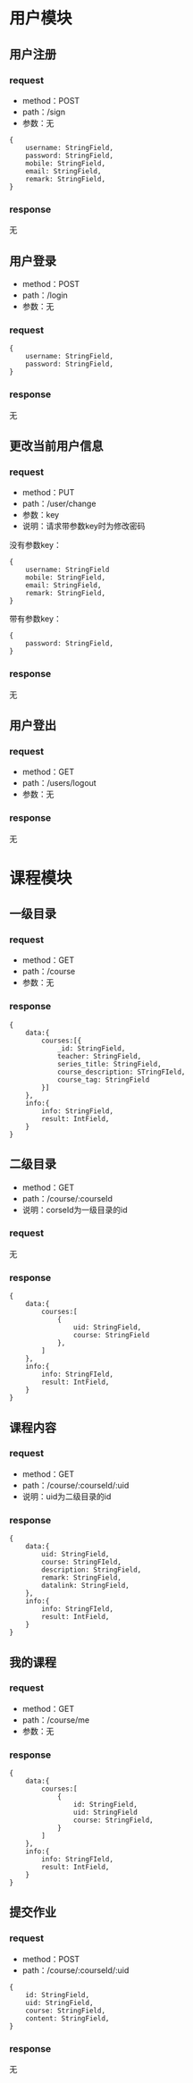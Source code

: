 # 用户模块
## 用户注册
### request
* method：POST
* path：/sign
* 参数：无
```
{
    username: StringField,
    password: StringField,
    mobile: StringField,
    email: StringField,
    remark: StringField,
}
```
### response

无

## 用户登录
* method：POST
* path：/login
* 参数：无
### request
```
{
    username: StringField,
    password: StringField,
}
```
### response

无

## 更改当前用户信息
### request
* method：PUT
* path：/user/change
* 参数：key
* 说明：请求带参数key时为修改密码

没有参数key：
```
{
    username: StringField
    mobile: StringField,
    email: StringField,
    remark: StringField,
}
```
带有参数key：
```
{
    password: StringField,
}
```
### response

无

## 用户登出
### request
* method：GET
* path：/users/logout
* 参数：无
### response

无

# 课程模块
## 一级目录
### request
* method：GET
* path：/course
* 参数：无
### response
```
{
    data:{
        courses:[{
            _id: StringField,
            teacher: StringField,
            series_title: StringField,
            course_description: STringFIeld,
            course_tag: StringField
        }]
    },
    info:{
        info: StringField,
        result: IntField,
    }
}
```
## 二级目录
* method：GET
* path：/course/:courseId
* 说明：corseId为一级目录的id
### request

无

### response
```
{
    data:{
        courses:[
            {
                uid: StringField,
                course: StringField
            },
        ]
    },
    info:{
        info: StringFIeld,
        result: IntField,
    }
}
```
## 课程内容
### request
* method：GET
* path：/course/:courseId/:uid
* 说明：uid为二级目录的id
### response
```
{
    data:{
        uid: StringField,
        course: StringFIeld,
        description: StringField,
        remark: StringField,
        datalink: StringField,
    },
    info:{
        info: StringFIeld,
        result: IntField,
    }
}
```
## 我的课程
### request
* method：GET
* path：/course/me
* 参数：无
### response
```
{
    data:{
        courses:[
            {
                id: StringField,
                uid: StringField
                course: StringField,
            }
        ]
    },
    info:{
        info: StringFIeld,
        result: IntField,
    }
}
```
## 提交作业
### request
* method：POST
* path：/course/:courseId/:uid
```
{
    id: StringField,
    uid: StringField,
    course: StringField,
    content: StringField,
}
```
### response
无